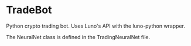 # TradeBot
Python crypto trading bot.
Uses Luno's API with the luno-python wrapper.

The NeuralNet class is defined in the TradingNeuralNet file.
